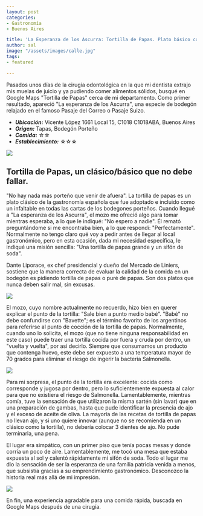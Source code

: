 ```yaml
---
layout: post
categories:
- Gastronomía
- Buenos Aires

title: 'La Esperanza de los Ascurra: Tortilla de Papas. Plato básico con tendencia a fallar'
author: sal
image: "/assets/images/calle.jpg"
tags:
- featured

---
```

Pasados unos días de la cirugía odontológica en la que mi dentista extrajo mis muelas de juicio y ya pudiendo comer alimentos sólidos, busqué en Google Maps "Tortilla de Papas" cerca de mi departamento. Como primer resultado, apareció "La esperanza de los Ascurra", una especie de bodegón relajado en el famoso Pasaje del Correo o Pasaje Suizo.

* **_Ubicación:_** Vicente López 1661 Local 15, C1018 C1018ABA, Buenos Aires
* **_Origen:_** Tapas, Bodegón Porteño
* **_Comida:_** ☆☆
* **_Establecimiento:_** ☆☆☆
  
![](/assets/images/tortilla.jpg)

## Tortilla de Papas, un clásico/básico que no debe fallar.

"No hay nada más porteño que venir de afuera". La tortilla de papas es un plato clásico de la gastronomía española que fue adoptado e incluido como un infaltable en todas las cartas de los bodegones porteños. Cuando llegué a "La esperanza de los Ascurra", el mozo me ofreció algo para tomar mientras esperaba, a lo que le indiqué: "No espero a nadie". Él remató preguntándome si me encontraba bien, a lo que respondí: "Perfectamente". Normalmente no tengo claro qué voy a pedir antes de llegar al local gastronómico, pero en esta ocasión, dada mi necesidad específica, le indiqué una misión sencilla: "Una tortilla de papas grande y un sifón de soda".

Dante Liporace, ex chef presidencial y dueño del Mercado de Liniers, sostiene que la manera correcta de evaluar la calidad de la comida en un bodegón es pidiendo tortilla de papas o puré de papas. Son dos platos que nunca deben salir mal, sin excusas.

![](/assets/images/solo.jpg)

El mozo, cuyo nombre actualmente no recuerdo, hizo bien en querer explicar el punto de la tortilla: "Sale bien a punto medio babé". "Babé" no debe confundirse con "Bavette"; es el término favorito de los argentinos para referirse al punto de cocción de la tortilla de papas. Normalmente, cuando uno lo solicita, el mozo (que no tiene ninguna responsabilidad en este caso) puede traer una tortilla cocida por fuera y cruda por dentro, un "vuelta y vuelta", por así decirlo. Siempre que consumamos un producto que contenga huevo, este debe ser expuesto a una temperatura mayor de 70 grados para eliminar el riesgo de ingerir la bacteria Salmonella.

![](/assets/images/tortillacortada.jpg)

Para mi sorpresa, el punto de la tortilla era excelente: cocida como corresponde y jugosa por dentro, pero lo suficientemente expuesta al calor para que no existiera el riesgo de Salmonella. Lamentablemente, mientras comía, tuve la sensación de que utilizaron la misma sartén (sin lavar) que en una preparación de gambas, hasta que pude identificar la presencia de ajo y el exceso de aceite de oliva. La mayoría de las recetas de tortilla de papas no llevan ajo, y si uno quiere innovar (aunque no se recomienda en un clásico como la tortilla), no debería colocar 3 dientes de ajo. No pude terminarla, una pena.

El lugar era simpático, con un primer piso que tenía pocas mesas y donde corría un poco de aire. Lamentablemente, me tocó una mesa que estaba expuesta al sol y calentó rápidamente mi sifón de soda. Todo el lugar me dio la sensación de ser la esperanza de una familia patricia venida a menos, que subsistía gracias a su emprendimiento gastronómico. Desconozco la historia real más allá de mi impresión.

![](/assets/images/152.jpg)

En fin, una experiencia agradable para una comida rápida, buscada en Google Maps después de una cirugía. 

